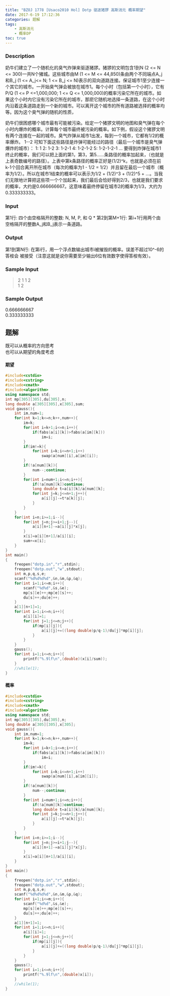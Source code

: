 ```yaml
---
title: "BZOJ 1778 [Usaco2010 Hol] Dotp 驱逐猪猡 高斯消元 概率期望"
date: 2017-6-19 17:12:36
categories: 题解
tags:
    - 高斯消元
    - 概率DP
toc: true
---
```


### Description
奶牛们建立了一个随机化的臭气炸弹来驱逐猪猡。猪猡的文明包含1到N (2 <= N <= 300)一共N个猪城。这些城市由M (1 <= M <= 44,850)条由两个不同端点A_j和B_j (1 <= A_j<= N; 1 <= B_j <= N)表示的双向道路连接。保证城市1至少连接一个其它的城市。一开始臭气弹会被放在城市1。每个小时（包括第一个小时），它有P/Q (1 <= P <=1,000,000; 1 <= Q <= 1,000,000)的概率污染它所在的城市。如果这个小时内它没有污染它所在的城市，那麽它随机地选择一条道路，在这个小时内沿着这条道路走到一个新的城市。可以离开这个城市的所有道路被选择的概率均等。因为这个臭气弹的随机的性质，
<!--more--> 
奶牛们很困惑哪个城市最有可能被污染。给定一个猪猡文明的地图和臭气弹在每个小时内爆炸的概率。计算每个城市最终被污染的概率。如下例，假设这个猪猡文明有两个连接在一起的城市。臭气炸弹从城市1出发，每到一个城市，它都有1/2的概率爆炸。 1--2 可知下面这些路径是炸弹可能经过的路径（最后一个城市是臭气弹爆炸的城市）： 1: 1 2: 1-2 3: 1-2-1 4: 1-2-1-2 5: 1-2-1-2-1 ... 要得到炸弹在城市1终止的概率，我们可以把上面的第1，第3，第5……条路径的概率加起来，（也就是上表奇数编号的路径）。上表中第k条路径的概率正好是(1/2)^k，也就是必须在前k-1个回合离开所在城市（每次的概率为1 - 1/2 = 1/2）并且留在最后一个城市（概率为1/2）。所以在城市1结束的概率可以表示为1/2 + (1/2)^3 + (1/2)^5 + ...。当我们无限地计算把这些项一个个加起来，我们最后会恰好得到2/3，也就是我们要求的概率，大约是0.666666667。这意味着最终停留在城市2的概率为1/3，大约为0.333333333。

### Input
第1行: 四个由空格隔开的整数: N, M, P, 和 Q * 第2到第M+1行: 第i+1行用两个由空格隔开的整数A_j和B_j表示一条道路。

### Output
第1到第N行: 在第i行，用一个浮点数输出城市i被摧毁的概率。误差不超过10^-6的答桉会 被接受（注意这就是说你需要至少输出6位有效数字使得答桉有效）。

### Sample Input
>2 1 1 2  
1 2  

### Sample Output
0.666666667  
0.333333333  

## 题解
既可以从概率的方向思考  
也可以从期望的角度考虑  

#### 期望
```c++
#include<cstdio>
#include<cstring>
#include<cmath>
#include<algorithm>
using namespace std;
int mp[305][305],du[305],n;
long double a[305][305],x[305],sum;
void gauss(){
    int im,num=1;
    for(int k=1;k<=n;k++,num++){
        im=k;
        for(int i=k+1;i<=n;i++){
            if(fabs(a[i][k])>fabs(a[im][k]))
                im=i;
        }
        if(im!=k){
            for(int i=k;i<=n+1;i++)
                swap(a[num][i],a[im][i]);
        }
        if(!a[num][k]){
            num--;continue;
        }
        for(int i=num+1;i<=n;i++){
            if(!a[num][k])continue;
            long double t=a[i][k]/a[num][k];
            for(int j=k;j<=n+1;j++){
                a[i][j]-=t*a[k][j];
            }
        }
    }
    for(int i=n;i>=1;i--){
        for(int j=n;j>=i+1;j--){
            a[i][n+1]-=a[i][j]*x[j];
        }
        x[i]=a[i][n+1]/a[i][i];
        sum+=x[i];
    }
}
int main()
{
    freopen("dotp.in","r",stdin);
    freopen("dotp.out","w",stdout);
    int m,p,q,s,e;
    scanf("%d%d%d%d",&n,&m,&p,&q);
    for(int i=1;i<=m;i++){
        scanf("%d%d",&s,&e);
        mp[s][e]++;mp[e][s]++;
        du[s]++;du[e]++;
    }
    a[1][n+1]=1;
    for(int i=1;i<=n;i++){
        a[i][i]=1;
        for(int j=1;j<=n;j++){
            if(mp[i][j]){
                a[i][j]+=((long double)p/q-1)/du[j]*mp[i][j];
            }
        }
    }
    gauss();
    for(int i=1;i<=n;i++){
        printf("%.9lf\n",(double)(x[i]/sum));
    }
    //while(1);
}
```

#### 概率
```c++
#include<cstdio>
#include<cstring>
#include<cmath>
#include<algorithm>
using namespace std;
int mp[305][305],du[305],n;
long double a[305][305],x[305];
void gauss(){
    int im,num=1;
    for(int k=1;k<=n;k++,num++){
        im=k;
        for(int i=k+1;i<=n;i++){
            if(fabs(a[i][k])>fabs(a[im][k]))
                im=i;
        }
        if(im!=k){
            for(int i=k;i<=n+1;i++)
                swap(a[num][i],a[im][i]);
        }
        if(!a[num][k]){
            num--;continue;
        }
        for(int i=num+1;i<=n;i++){
            if(!a[num][k])continue;
            long double t=a[i][k]/a[num][k];
            for(int j=k;j<=n+1;j++){
                a[i][j]-=t*a[k][j];
            }
        }
    }
    for(int i=n;i>=1;i--){
        for(int j=n;j>=i+1;j--){
            a[i][n+1]-=a[i][j]*x[j];
        }
        x[i]=a[i][n+1]/a[i][i];
    }
}
int main()
{
    freopen("dotp.in","r",stdin);
    freopen("dotp.out","w",stdout);
    int m,p,q,s,e;
    scanf("%d%d%d%d",&n,&m,&p,&q);
    for(int i=1;i<=m;i++){
        scanf("%d%d",&s,&e);
        mp[s][e]++;mp[e][s]++;
        du[s]++;du[e]++;
    }
    a[1][n+1]=1;
    for(int i=1;i<=n;i++){
        a[i][i]=1;
        for(int j=1;j<=n;j++){
            if(mp[i][j]){
                a[i][j]+=((long double)p/q-1)/du[j]*mp[i][j];
            }
        }
    }
    gauss();
    for(int i=1;i<=n;i++){
        printf("%.9lf\n",(double)x[i]);
    }
    //while(1);
}
```